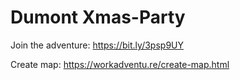 # Dumont Xmas-Party

Join the adventure: https://bit.ly/3psp9UY

Create map: https://workadventu.re/create-map.html
